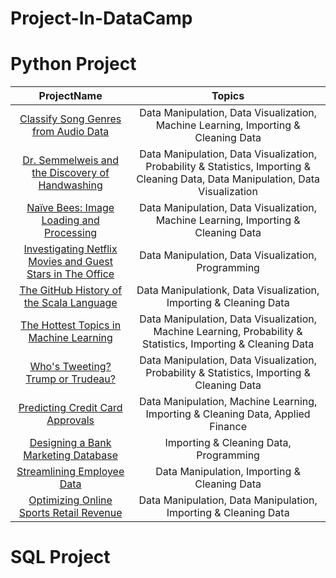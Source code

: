 # Project-In-DataCamp


# Python Project

  ProjectName   |Topics 
:---------:|:-------:
  [Classify Song Genres from Audio Data](https://github.com/TansineePraopunt/Project-In-DataCamp/blob/main/Python/Classify%20Song%20Genres%20from%20Audio%20Data.ipynb) |Data Manipulation, Data Visualization, Machine Learning, Importing & Cleaning Data
  [Dr. Semmelweis and the Discovery of Handwashing](https://github.com/TansineePraopunt/Project-In-DataCamp/tree/main/Python/Dr.%20Semmelweis%20and%20the%20Discovery%20of%20Handwashing)| Data Manipulation, Data Visualization, Probability & Statistics, Importing & Cleaning Data, Data Manipulation, Data Visualization
  [Naïve Bees: Image Loading and Processing](https://github.com/TansineePraopunt/Project-In-DataCamp/tree/main/Python/Na%C3%AFve%20Bees_%20Image%20Loading%20and%20Processing) |Data Manipulation, Data Visualization, Machine Learning, Importing & Cleaning Data
  [Investigating Netflix Movies and Guest Stars in The Office](https://github.com/TansineePraopunt/Project-In-DataCamp/tree/main/Python/Investigating%20Netflix%20Movies%20and%20Guest%20Stars%20in%20The%20Office) | Data Manipulation, Data Visualization, Programming
  [The GitHub History of the Scala Language](https://github.com/TansineePraopunt/Project-In-DataCamp/tree/main/Python/The%20GitHub%20History%20of%20the%20Scala%20Language) |Data Manipulationk, Data Visualization, Importing & Cleaning Data
  [The Hottest Topics in Machine Learning](https://github.com/TansineePraopunt/Project-In-DataCamp/tree/main/Python/The%20Hottest%20Topics%20in%20Machine%20Learning)| Data Manipulation, Data Visualization, Machine Learning, Probability & Statistics, Importing & Cleaning Data
  [Who's Tweeting? Trump or Trudeau?](https://github.com/TansineePraopunt/Project-In-DataCamp/tree/main/Python/Who's%20Tweeting_%20Trump%20or%20Trudeau)| Data Manipulation, Data Visualization, Probability & Statistics, Importing & Cleaning Data
  [Predicting Credit Card Approvals](https://github.com/TansineePraopunt/Project-In-DataCamp/tree/main/Python/Predicting%20Credit%20Card%20Approvals)|Data Manipulation, Machine Learning, Importing & Cleaning Data, Applied Finance
  [Designing a Bank Marketing Database](https://github.com/TansineePraopunt/Project-In-DataCamp/tree/main/Python/Designing%20a%20Bank%20Marketing%20Database)|Importing & Cleaning Data, Programming
  [Streamlining Employee Data](https://github.com/TansineePraopunt/Project-In-DataCamp/tree/main/Python/Streamlining%20Employee%20Data)| Data Manipulation, Importing & Cleaning Data
  [Optimizing Online Sports Retail Revenue](https://github.com/TansineePraopunt/Project-In-DataCamp/tree/main/Python/Optimizing%20Online%20Sports%20Retail%20Revenue)|Data Manipulation, Data Manipulation, Importing & Cleaning Data
  
  
# SQL Project

